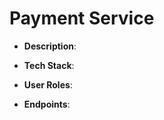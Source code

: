 # Payment Service

- **Description**: 
- **Tech Stack**: 
- **User Roles**: 

- **Endpoints**:
```

```